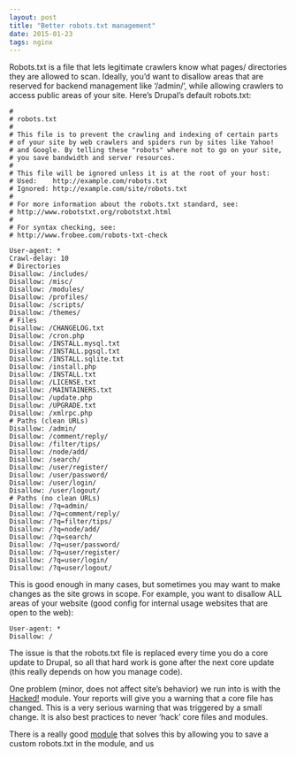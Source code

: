 ```yaml
---
layout: post
title: "Better robots.txt management"
date: 2015-01-23
tags: nginx
---
```

Robots.txt is a file that lets legitimate crawlers know what pages/ directories they are allowed to scan. Ideally, you’d want to disallow areas that are reserved for backend management like ‘/admin/’, while allowing crawlers to access public areas of your site.
Here’s Drupal’s default robots.txt:

    #
    # robots.txt
    #
    # This file is to prevent the crawling and indexing of certain parts
    # of your site by web crawlers and spiders run by sites like Yahoo!
    # and Google. By telling these "robots" where not to go on your site,
    # you save bandwidth and server resources.
    #
    # This file will be ignored unless it is at the root of your host:
    # Used:    http://example.com/robots.txt
    # Ignored: http://example.com/site/robots.txt
    #
    # For more information about the robots.txt standard, see:
    # http://www.robotstxt.org/robotstxt.html
    #
    # For syntax checking, see:
    # http://www.frobee.com/robots-txt-check

    User-agent: *
    Crawl-delay: 10
    # Directories
    Disallow: /includes/
    Disallow: /misc/
    Disallow: /modules/
    Disallow: /profiles/
    Disallow: /scripts/
    Disallow: /themes/
    # Files
    Disallow: /CHANGELOG.txt
    Disallow: /cron.php
    Disallow: /INSTALL.mysql.txt
    Disallow: /INSTALL.pgsql.txt
    Disallow: /INSTALL.sqlite.txt
    Disallow: /install.php
    Disallow: /INSTALL.txt
    Disallow: /LICENSE.txt
    Disallow: /MAINTAINERS.txt
    Disallow: /update.php
    Disallow: /UPGRADE.txt
    Disallow: /xmlrpc.php
    # Paths (clean URLs)
    Disallow: /admin/
    Disallow: /comment/reply/
    Disallow: /filter/tips/
    Disallow: /node/add/
    Disallow: /search/
    Disallow: /user/register/
    Disallow: /user/password/
    Disallow: /user/login/
    Disallow: /user/logout/
    # Paths (no clean URLs)
    Disallow: /?q=admin/
    Disallow: /?q=comment/reply/
    Disallow: /?q=filter/tips/
    Disallow: /?q=node/add/
    Disallow: /?q=search/
    Disallow: /?q=user/password/
    Disallow: /?q=user/register/
    Disallow: /?q=user/login/
    Disallow: /?q=user/logout/

This is good enough in many cases, but sometimes you may want to make changes as the site grows in scope. For example, you want to disallow ALL areas of your website (good config for internal usage websites that are open to the web):

    User-agent: *
    Disallow: /

The issue is that the robots.txt file is replaced every time you do a core update to Drupal, so all that hard work is gone after the next core update (this really depends on how you manage code).

<span>One problem (minor, does not affect site’s behavior) </span><span>we run into is with the [Hacked!] module. Your reports will give you a warning that a core file has changed. This is a very serious warning that was triggered by a small change. It is also best practices to never ‘hack’ core files and modules.</span>

There is a really good [module] that solves this by allowing you to save a custom robots.txt in the module, and us

  [Hacked!]: https://www.drupal.org/project/hacked
  [module]: https://www.drupal.org/project/robotstxt